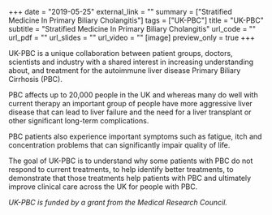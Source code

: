 +++
date = "2019-05-25"
external_link = ""
summary = ["Stratified Medicine In Primary Biliary Cholangitis"]
tags = ["UK-PBC"]
title = "UK-PBC"
subtitle = "Stratified Medicine In Primary Biliary Cholangitis"
url_code = ""
url_pdf = ""
url_slides = ""
url_video = ""
[image]
  preview_only = true
+++

UK-PBC is a unique collaboration between patient groups, doctors, scientists and industry with a shared interest in increasing understanding about, and treatment for the autoimmune liver disease Primary Biliary Cirrhosis (PBC).

PBC affects up to 20,000 people in the UK and whereas many do well with current therapy an important group of people have more aggressive liver disease that can lead to liver failure and the need for a liver transplant or other significant long-term complications.

PBC patients also experience important symptoms such as fatigue, itch and concentration problems that can significantly impair quality of life.

The goal of UK-PBC is to understand why some patients with PBC do not respond to current treatments, to help identify better treatments, to demonstrate that those treatments help patients with PBC and ultimately improve clinical care across the UK for people with PBC.

*UK-PBC is funded by a grant from the Medical Research Council.*
